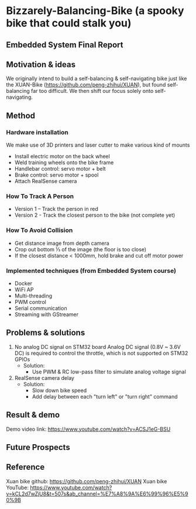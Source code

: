 # Bizzarely-Balancing-Bike (a spooky bike that could stalk you)
Embedded System Final Report
---

## Motivation & ideas
We originally intend to build a self-balancing & self-navigating bike just like the XUAN-Bike (https://github.com/peng-zhihui/XUAN), but found self-balancing far too difficult. We then shift our focus solely onto self-navigating.

## Method
### Hardware installation
We make use of 3D printers and laser cutter to make various kind of mounts
- Install electric motor on the back wheel
- Weld training wheels onto the bike frame
- Handlebar control:  servo motor + belt
- Brake control: servo motor + spool
- Attach RealSense camera


### How To Track A Person
- Version 1 – Track the person in red
- Version 2 - Track the closest person to the bike (not complete yet)

### How To Avoid Collision
- Get distance image from depth camera
- Crop out bottom ⅓ of the image (the floor is too close)
- If the closest distance < 1000mm, hold brake and cut off motor power

### Implemented techniques (from Embedded System course)
- Docker
- WiFi AP
- Multi-threading
- PWM control
- Serial communication
- Streaming with GStreamer


## Problems & solutions
1. No analog DC signal on STM32 board
Analog DC signal (0.8V ~ 3.6V DC) is required to control the throttle, which is not supported on STM32 GPIOs
   - Solution:
      - Use PWM & RC low-pass filter to simulate analog voltage signal
2. RealSense camera delay
   - Solution: 
      - Slow down bike speed
      - Add delay between each "turn left" or "turn right" command

## Result & demo
Demo video link: https://www.youtube.com/watch?v=ACSJ1eG-BSU
## Future Prospects

## Reference
Xuan bike github: https://github.com/peng-zhihui/XUAN
Xuan bike YouTube: https://www.youtube.com/watch?v=kCL2d7wZjU8&t=507s&ab_channel=%E7%A8%9A%E6%99%96%E5%90%9B
